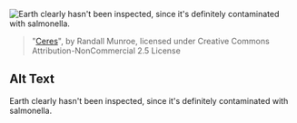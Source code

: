![Earth clearly hasn't been inspected, since it's definitely contaminated with salmonella.](https://imgs.xkcd.com/comics/ceres.png)
> "[Ceres](https://xkcd.com/1476/)", by Randall Munroe, licensed under Creative Commons Attribution-NonCommercial 2.5 License

## Alt Text
Earth clearly hasn't been inspected, since it's definitely contaminated with salmonella.
